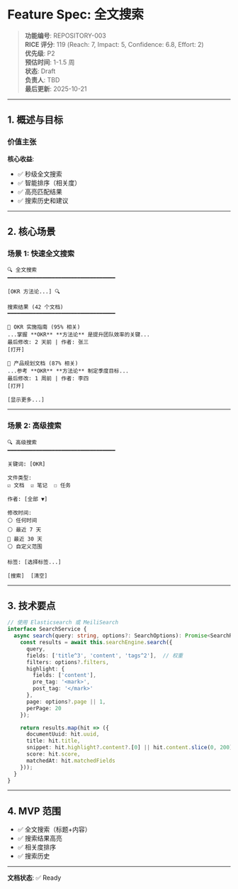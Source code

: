 # Feature Spec: 全文搜索

> **功能编号**: REPOSITORY-003  
> **RICE 评分**: 119 (Reach: 7, Impact: 5, Confidence: 6.8, Effort: 2)  
> **优先级**: P2  
> **预估时间**: 1-1.5 周  
> **状态**: Draft  
> **负责人**: TBD  
> **最后更新**: 2025-10-21

---

## 1. 概述与目标

### 价值主张

**核心收益**:

- ✅ 秒级全文搜索
- ✅ 智能排序（相关度）
- ✅ 高亮匹配结果
- ✅ 搜索历史和建议

---

## 2. 核心场景

### 场景 1: 快速全文搜索

```
🔍 全文搜索
━━━━━━━━━━━━━━━━━━━━━━━━━━━━━━━━━━

[OKR 方法论...] 🔍

搜索结果 (42 个文档)
━━━━━━━━━━━━━━━━━━━━━━━━━━━━━━━━━━

📄 OKR 实施指南 (95% 相关)
...掌握 **OKR** **方法论** 是提升团队效率的关键...
最后修改: 2 天前 | 作者: 张三
[打开]

📄 产品规划文档 (87% 相关)
...参考 **OKR** **方法论** 制定季度目标...
最后修改: 1 周前 | 作者: 李四
[打开]

[显示更多...]
```

---

### 场景 2: 高级搜索

```
🔍 高级搜索
━━━━━━━━━━━━━━━━━━━━━━━━━━━━━━━━━━

关键词: [OKR]

文件类型:
☑️ 文档  ☑️ 笔记  ☐ 任务

作者: [全部 ▼]

修改时间:
⚪ 任何时间
⚪ 最近 7 天
🔘 最近 30 天
⚪ 自定义范围

标签: [选择标签...]

[搜索]  [清空]
```

---

## 3. 技术要点

```typescript
// 使用 Elasticsearch 或 MeiliSearch
interface SearchService {
  async search(query: string, options?: SearchOptions): Promise<SearchResult[]> {
    const results = await this.searchEngine.search({
      query,
      fields: ['title^3', 'content', 'tags^2'],  // 权重
      filters: options?.filters,
      highlight: {
        fields: ['content'],
        pre_tag: '<mark>',
        post_tag: '</mark>'
      },
      page: options?.page || 1,
      perPage: 20
    });

    return results.map(hit => ({
      documentUuid: hit.uuid,
      title: hit.title,
      snippet: hit.highlight?.content?.[0] || hit.content.slice(0, 200),
      score: hit.score,
      matchedAt: hit.matchedFields
    }));
  }
}
```

---

## 4. MVP 范围

- ✅ 全文搜索（标题+内容）
- ✅ 搜索结果高亮
- ✅ 相关度排序
- ✅ 搜索历史

---

**文档状态**: ✅ Ready
